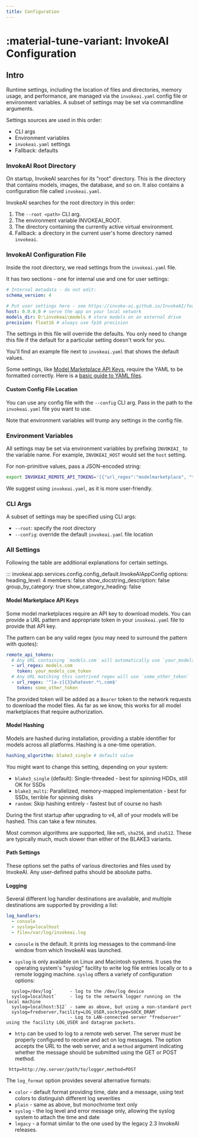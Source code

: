 ```yaml
---
title: Configuration
---
```


# :material-tune-variant: InvokeAI Configuration

## Intro

Runtime settings, including the location of files and
directories, memory usage, and performance, are managed via the
`invokeai.yaml` config file or environment variables. A subset
of settings may be set via commandline arguments.

Settings sources are used in this order:

- CLI args
- Environment variables
- `invokeai.yaml` settings
- Fallback: defaults

### InvokeAI Root Directory

On startup, InvokeAI searches for its "root" directory. This is the directory
that contains models, images, the database, and so on. It also contains
a configuration file called `invokeai.yaml`.

InvokeAI searches for the root directory in this order:

1. The `--root <path>` CLI arg.
2. The environment variable INVOKEAI_ROOT.
3. The directory containing the currently active virtual environment.
4. Fallback: a directory in the current user's home directory named `invokeai`.

### InvokeAI Configuration File

Inside the root directory, we read settings from the `invokeai.yaml` file.

It has two sections - one for internal use and one for user settings:

```yaml
# Internal metadata - do not edit:
schema_version: 4

# Put user settings here - see https://invoke-ai.github.io/InvokeAI/features/CONFIGURATION/:
host: 0.0.0.0 # serve the app on your local network
models_dir: D:\invokeai\models # store models on an external drive
precision: float16 # always use fp16 precision
```

The settings in this file will override the defaults. You only need
to change this file if the default for a particular setting doesn't
work for you.

You'll find an example file next to `invokeai.yaml` that shows the default values.

Some settings, like [Model Marketplace API Keys], require the YAML
to be formatted correctly. Here is a [basic guide to YAML files].

#### Custom Config File Location

You can use any config file with the `--config` CLI arg. Pass in the path to the `invokeai.yaml` file you want to use.

Note that environment variables will trump any settings in the config file.

### Environment Variables

All settings may be set via environment variables by prefixing `INVOKEAI_`
to the variable name. For example, `INVOKEAI_HOST` would set the `host`
setting.

For non-primitive values, pass a JSON-encoded string:

```sh
export INVOKEAI_REMOTE_API_TOKENS='[{"url_regex":"modelmarketplace", "token": "12345"}]'
```

We suggest using `invokeai.yaml`, as it is more user-friendly.

### CLI Args

A subset of settings may be specified using CLI args:

- `--root`: specify the root directory
- `--config`: override the default `invokeai.yaml` file location

### All Settings

Following the table are additional explanations for certain settings.

<!-- prettier-ignore-start -->
::: invokeai.app.services.config.config_default.InvokeAIAppConfig
    options:
        heading_level: 4
        members: false
        show_docstring_description: false
        group_by_category: true
        show_category_heading: false
<!-- prettier-ignore-end -->

#### Model Marketplace API Keys

Some model marketplaces require an API key to download models. You can provide a URL pattern and appropriate token in your `invokeai.yaml` file to provide that API key.

The pattern can be any valid regex (you may need to surround the pattern with quotes):

```yaml
remote_api_tokens:
  # Any URL containing `models.com` will automatically use `your_models_com_token`
  - url_regex: models.com
    token: your_models_com_token
  # Any URL matching this contrived regex will use `some_other_token`
  - url_regex: '^[a-z]{3}whatever.*\.com$'
    token: some_other_token
```

The provided token will be added as a `Bearer` token to the network requests to download the model files. As far as we know, this works for all model marketplaces that require authorization.

#### Model Hashing

Models are hashed during installation, providing a stable identifier for models across all platforms. Hashing is a one-time operation.

```yaml
hashing_algorithm: blake3_single # default value
```

You might want to change this setting, depending on your system:

- `blake3_single` (default): Single-threaded - best for spinning HDDs, still OK for SSDs
- `blake3_multi`: Parallelized, memory-mapped implementation - best for SSDs, terrible for spinning disks
- `random`: Skip hashing entirely - fastest but of course no hash

During the first startup after upgrading to v4, all of your models will be hashed. This can take a few minutes.

Most common algorithms are supported, like `md5`, `sha256`, and `sha512`. These are typically much, much slower than either of the BLAKE3 variants.

#### Path Settings

These options set the paths of various directories and files used by InvokeAI. Any user-defined paths should be absolute paths.

#### Logging

Several different log handler destinations are available, and multiple destinations are supported by providing a list:

```yaml
log_handlers:
  - console
  - syslog=localhost
  - file=/var/log/invokeai.log
```

- `console` is the default. It prints log messages to the command-line window from which InvokeAI was launched.

- `syslog` is only available on Linux and Macintosh systems. It uses
  the operating system's "syslog" facility to write log file entries
  locally or to a remote logging machine. `syslog` offers a variety
  of configuration options:

```
  syslog=/dev/log`      - log to the /dev/log device
  syslog=localhost`     - log to the network logger running on the local machine
  syslog=localhost:512` - same as above, but using a non-standard port
  syslog=fredserver,facility=LOG_USER,socktype=SOCK_DRAM`
                        - Log to LAN-connected server "fredserver" using the facility LOG_USER and datagram packets.
```

- `http` can be used to log to a remote web server. The server must be
  properly configured to receive and act on log messages. The option
  accepts the URL to the web server, and a `method` argument
  indicating whether the message should be submitted using the GET or
  POST method.

```
 http=http://my.server/path/to/logger,method=POST
```

The `log_format` option provides several alternative formats:

- `color` - default format providing time, date and a message, using text colors to distinguish different log severities
- `plain` - same as above, but monochrome text only
- `syslog` - the log level and error message only, allowing the syslog system to attach the time and date
- `legacy` - a format similar to the one used by the legacy 2.3 InvokeAI releases.

[basic guide to yaml files]: https://circleci.com/blog/what-is-yaml-a-beginner-s-guide/
[Model Marketplace API Keys]: #model-marketplace-api-keys
